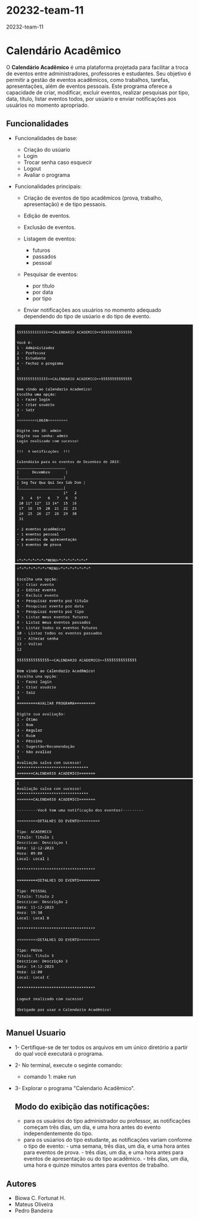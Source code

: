 # 20232-team-11
20232-team-11

# Calendário Acadêmico

O **Calendário Acadêmico** é uma plataforma projetada para facilitar a troca de eventos entre administradores, professores e estudantes. Seu objetivo é permitir a gestão de eventos acadêmicos, como trabalhos, tarefas, apresentações, além de eventos pessoais. Este programa oferece a capacidade de criar, modificar, excluir eventos, realizar pesquisas por tipo, data, título, listar eventos todos, por usúario e enviar notificações aos usuários no momento apropriado.

## Funcionalidades
   * Funcionalidades de base:
     - Criação do usúario
     - Login
     - Trocar senha caso esquecir
     - Logout
     - Avaliar o programa

   * Funcionalidades principais:
     - Criação de eventos de tipo acadêmicos (prova, trabalho, apresentação) e de tipo pessaois.
     - Edição de eventos.
     - Exclusão de eventos.
     - Listagem de eventos:
        * futuros
        * passados
        * pessoal

     - Pesquisar de eventos:
        * por título
        * por data
        * por tipo

     - Enviar notificações aos usuários no momento adequado dependendo do tipo de usúario e do tipo de evento.

     ![Alt text](Interface-1.png)
     ![Alt text](Interface-2.png)
     ![Alt text](Interface-3.png)


## Manuel Usuario
 * 1- Certifique-se de ter todos os arquivos em um único diretório a partir do qual você executará o programa.
 * 2- No terminal, execute o seginte comando:
      - comando 1: make run
 * 3- Explorar o programa "Calendario Acadêmico".
   
    ## Modo do exibição das notificações:
      * para os usuários do tipo administrador ou professor, as notificações começam três dias, um dia, e uma hora antes do evento independentemente do tipo.
      * para os usúarios do tipo estudante, as notificações variam conforme o tipo de evento:
            - uma semana, três dias, um dia, e uma hora antes para eventos de prova.
            - três dias, um dia, e uma hora antes para eventos de apresentação ou do tipo acadêmico.
            - três dias, um dia, uma hora e quinze minutos antes para eventos de trabalho.


## Autores
 * Biowa C. Fortunat H.
 * Mateus Oliveira
 * Pedro Bandeira

#####